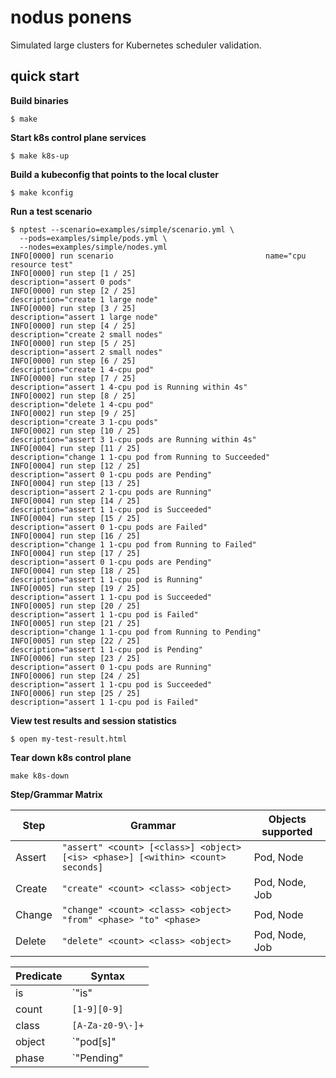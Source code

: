# nodus ponens

Simulated large clusters for Kubernetes scheduler validation.

## quick start

**Build binaries**

`$ make`

**Start k8s control plane services**

`$ make k8s-up`

**Build a kubeconfig that points to the local cluster**

`$ make kconfig`

**Run a test scenario**

```
$ nptest --scenario=examples/simple/scenario.yml \
  --pods=examples/simple/pods.yml \
  --nodes=examples/simple/nodes.yml
INFO[0000] run scenario                                  name="cpu resource test"
INFO[0000] run step [1 / 25]                             description="assert 0 pods"
INFO[0000] run step [2 / 25]                             description="create 1 large node"
INFO[0000] run step [3 / 25]                             description="assert 1 large node"
INFO[0000] run step [4 / 25]                             description="create 2 small nodes"
INFO[0000] run step [5 / 25]                             description="assert 2 small nodes"
INFO[0000] run step [6 / 25]                             description="create 1 4-cpu pod"
INFO[0000] run step [7 / 25]                             description="assert 1 4-cpu pod is Running within 4s"
INFO[0002] run step [8 / 25]                             description="delete 1 4-cpu pod"
INFO[0002] run step [9 / 25]                             description="create 3 1-cpu pods"
INFO[0002] run step [10 / 25]                            description="assert 3 1-cpu pods are Running within 4s"
INFO[0004] run step [11 / 25]                            description="change 1 1-cpu pod from Running to Succeeded"
INFO[0004] run step [12 / 25]                            description="assert 0 1-cpu pods are Pending"
INFO[0004] run step [13 / 25]                            description="assert 2 1-cpu pods are Running"
INFO[0004] run step [14 / 25]                            description="assert 1 1-cpu pod is Succeeded"
INFO[0004] run step [15 / 25]                            description="assert 0 1-cpu pods are Failed"
INFO[0004] run step [16 / 25]                            description="change 1 1-cpu pod from Running to Failed"
INFO[0004] run step [17 / 25]                            description="assert 0 1-cpu pods are Pending"
INFO[0004] run step [18 / 25]                            description="assert 1 1-cpu pod is Running"
INFO[0005] run step [19 / 25]                            description="assert 1 1-cpu pod is Succeeded"
INFO[0005] run step [20 / 25]                            description="assert 1 1-cpu pod is Failed"
INFO[0005] run step [21 / 25]                            description="change 1 1-cpu pod from Running to Pending"
INFO[0005] run step [22 / 25]                            description="assert 1 1-cpu pod is Pending"
INFO[0006] run step [23 / 25]                            description="assert 0 1-cpu pods are Running"
INFO[0006] run step [24 / 25]                            description="assert 1 1-cpu pod is Succeeded"
INFO[0006] run step [25 / 25]                            description="assert 1 1-cpu pod is Failed"
```

**View test results and session statistics**

`$ open my-test-result.html`

**Tear down k8s control plane**

`make k8s-down`


**Step/Grammar Matrix**

| Step              | Grammar                                                                         | Objects supported |
|-------------------|---------------------------------------------------------------------------------|-------------------|
| Assert            | `"assert" <count> [<class>] <object> [<is> <phase>] [<within> <count> seconds]` | Pod, Node         |
| Create            | `"create" <count> <class> <object>`                                             | Pod, Node, Job    |
| Change            | `"change" <count> <class> <object> "from" <phase> "to" <phase>`                 | Pod, Node         |
| Delete            | `"delete" <count> <class> <object>`                                             | Pod, Node, Job    |


| Predicate         | Syntax                                                        |
|-------------------|---------------------------------------------------------------|
| is                | `"is" | "are"`                                                |
| count             | `[1-9][0-9]`                                                  |
| class             | `[A-Za-z0-9\-]+`                                              |
| object            | `"pod[s]" | "node[s]" | "job[s]"`                             |
| phase             | `"Pending" | "Running" | "Succeeded" | "Failed" | "Unknown"`  |